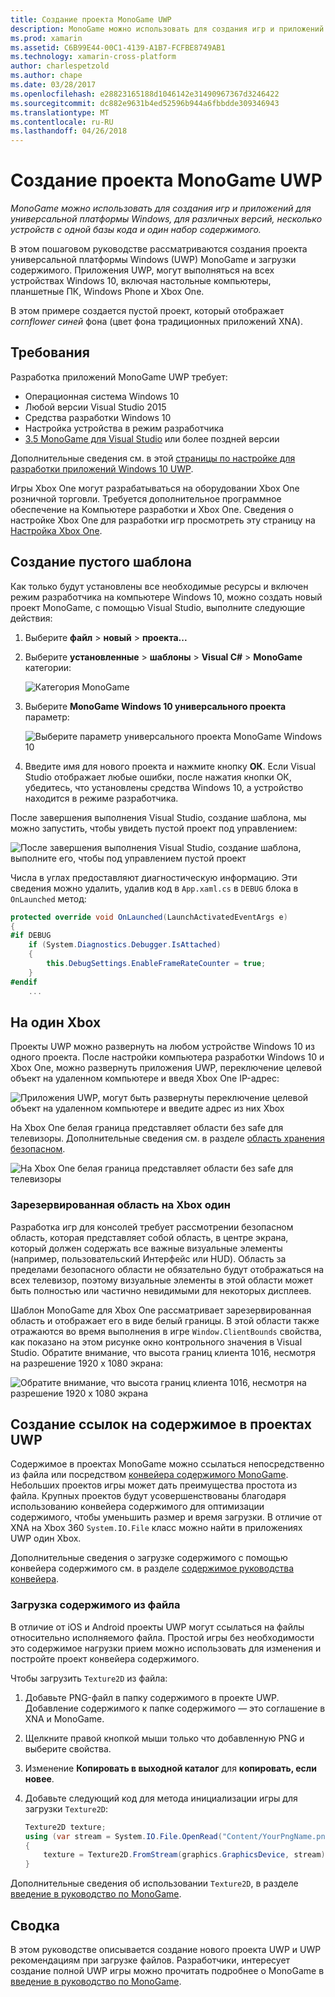 ```yaml
---
title: Создание проекта MonoGame UWP
description: MonoGame можно использовать для создания игр и приложений для универсальной платформы Windows, для различных версий, несколько устройств с одной базы кода и один набор содержимого.
ms.prod: xamarin
ms.assetid: C6B99E44-00C1-4139-A1B7-FCFBE8749AB1
ms.technology: xamarin-cross-platform
author: charlespetzold
ms.author: chape
ms.date: 03/28/2017
ms.openlocfilehash: e28823165188d1046142e31490967367d3246422
ms.sourcegitcommit: dc882e9631b4ed52596b944a6fbbdde309346943
ms.translationtype: MT
ms.contentlocale: ru-RU
ms.lasthandoff: 04/26/2018
---
```

# <a name="creating-a-monogame-uwp-project"></a>Создание проекта MonoGame UWP

_MonoGame можно использовать для создания игр и приложений для универсальной платформы Windows, для различных версий, несколько устройств с одной базы кода и один набор содержимого._

В этом пошаговом руководстве рассматриваются создания проекта универсальной платформы Windows (UWP) MonoGame и загрузки содержимого. Приложения UWP, могут выполняться на всех устройствах Windows 10, включая настольные компьютеры, планшетные ПК, Windows Phone и Xbox One.

В этом примере создается пустой проект, который отображает *cornflower синей* фона (цвет фона традиционных приложений XNA).

## <a name="requirements"></a>Требования

Разработка приложений MonoGame UWP требует:

- Операционная система Windows 10
- Любой версии Visual Studio 2015
- Средства разработки Windows 10
- Настройка устройства в режим разработчика
- [3.5 MonoGame для Visual Studio](http://www.monogame.net/2016/03/17/monogame-3-5/) или более поздней версии

Дополнительные сведения см. в этой [страницы по настройке для разработки приложений Windows 10 UWP](https://msdn.microsoft.com/windows/uwp/get-started/get-set-up).

Игры Xbox One могут разрабатываться на оборудовании Xbox One розничной торговли. Требуется дополнительное программное обеспечение на Компьютере разработки и Xbox One. Сведения о настройке Xbox One для разработки игр просмотреть эту страницу на [Настройка Xbox One](https://msdn.microsoft.com/windows/uwp/xbox-apps/index).

## <a name="creating-an-empty-template"></a>Создание пустого шаблона

Как только будут установлены все необходимые ресурсы и включен режим разработчика на компьютере Windows 10, можно создать новый проект MonoGame, с помощью Visual Studio, выполните следующие действия:

1. Выберите **файл** > **новый** > **проекта...**
1. Выберите **установленные** > **шаблоны** > **Visual C#** > **MonoGame** категории: 

    ![](uwp-images/image1.png "Категория MonoGame")

1. Выберите **MonoGame Windows 10 универсального проекта** параметр: 

    ![](uwp-images/image2.png "Выберите параметр универсального проекта MonoGame Windows 10")

1. Введите имя для нового проекта и нажмите кнопку **ОК**.
Если Visual Studio отображает любые ошибки, после нажатия кнопки ОК, убедитесь, что установлены средства Windows 10, а устройство находится в режиме разработчика.

После завершения выполнения Visual Studio, создание шаблона, мы можно запустить, чтобы увидеть пустой проект под управлением:

![](uwp-images/image3.png "После завершения выполнения Visual Studio, создание шаблона, выполните его, чтобы под управлением пустой проект")

Числа в углах предоставляют диагностическую информацию. Эти сведения можно удалить, удалив код в `App.xaml.cs` в `DEBUG` блока в `OnLaunched` метод:


```csharp
protected override void OnLaunched(LaunchActivatedEventArgs e)
{
#if DEBUG
    if (System.Diagnostics.Debugger.IsAttached)
    {
        this.DebugSettings.EnableFrameRateCounter = true;
    }
#endif
    ...
```

## <a name="running-on-xbox-one"></a>На один Xbox

Проекты UWP можно развернуть на любом устройстве Windows 10 из одного проекта. После настройки компьютера разработки Windows 10 и Xbox One, можно развернуть приложения UWP, переключение целевой объект на удаленном компьютере и введя Xbox One IP-адрес:

![](uwp-images/remote.png "Приложения UWP, могут быть развернуты переключение целевой объект на удаленном компьютере и введите адрес из них Xbox")

На Xbox One белая граница представляет области без safe для телевизоры. Дополнительные сведения см. в разделе [область хранения безопасном](#Safe_Area_on_Xbox_One).

![](uwp-images/safearea.png "На Xbox One белая граница представляет области без safe для телевизоры")

### <a name="safe-area-on-xbox-one"></a>Зарезервированная область на Xbox один

Разработка игр для консолей требует рассмотрении безопасном область, которая представляет собой область, в центре экрана, который должен содержать все важные визуальные элементы (например, пользовательский Интерфейс или HUD). Область за пределами безопасного области не обязательно будут отображаться на всех телевизор, поэтому визуальные элементы в этой области может быть полностью или частично невидимыми для некоторых дисплеев.

Шаблон MonoGame для Xbox One рассматривает зарезервированная область и отображает его в виде белый границы. В этой области также отражаются во время выполнения в игре `Window.ClientBounds` свойства, как показано на этом рисунке окно контрольного значения в Visual Studio. Обратите внимание, что высота границ клиента 1016, несмотря на разрешение 1920 x 1080 экрана:

![](uwp-images/clientbounds.png "Обратите внимание, что высота границ клиента 1016, несмотря на разрешение 1920 x 1080 экрана")

## <a name="referencing-content-in-uwp-projects"></a>Создание ссылок на содержимое в проектах UWP

Содержимое в проектах MonoGame можно ссылаться непосредственно из файла или посредством [конвейера содержимого MonoGame](~/graphics-games/cocossharp/content-pipeline/index.md). Небольших проектов игры может дать преимущества простота из файла. Крупных проектов будут усовершенствованы благодаря использованию конвейера содержимого для оптимизации содержимого, чтобы уменьшить размер и время загрузки. В отличие от XNA на Xbox 360 `System.IO.File` класс можно найти в приложениях UWP один Xbox.

Дополнительные сведения о загрузке содержимого с помощью конвейера содержимого см. в разделе [содержимое руководства конвейера](~/graphics-games/cocossharp/content-pipeline/index.md). 

### <a name="loading-content-from-file"></a>Загрузка содержимого из файла

В отличие от iOS и Android проекты UWP могут ссылаться на файлы относительно исполняемого файла. Простой игры без необходимости это содержимое нагрузки прием можно использовать для изменения и постройте проект конвейера содержимого.

Чтобы загрузить `Texture2D` из файла:

1. Добавьте PNG-файл в папку содержимого в проекте UWP. Добавление содержимого к папке содержимого — это соглашение в XNA и MonoGame.
1. Щелкните правой кнопкой мыши только что добавленную PNG и выберите свойства.
1. Изменение **Копировать в выходной каталог** для **копировать, если новее**.
1. Добавьте следующий код для метода инициализации игры для загрузки `Texture2D`:

    ```csharp
    Texture2D texture;
    using (var stream = System.IO.File.OpenRead("Content/YourPngName.png"))
    {
        texture = Texture2D.FromStream(graphics.GraphicsDevice, stream);
    }
    ```

Дополнительные сведения об использовании `Texture2D`, в разделе [введение в руководство по MonoGame](~/graphics-games/monogame/introduction/index.md).

## <a name="summary"></a>Сводка

В этом руководстве описывается создание нового проекта UWP и UWP рекомендациям при загрузке файлов. Разработчики, интересует создание полной UWP игры можно прочитать подробнее о MonoGame в [введение в руководство по MonoGame](~/graphics-games/monogame/introduction/index.md).